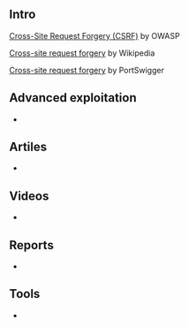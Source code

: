 ## Intro
[Cross-Site Request Forgery (CSRF)](https://www.owasp.org/index.php/Cross-Site_Request_Forgery_(CSRF)) by OWASP  

[Cross-site request forgery](https://en.wikipedia.org/wiki/Cross-site_request_forgery) by Wikipedia  

[Cross-site request forgery](https://portswigger.net/knowledgebase/Issues/details/00200700_crosssiterequestforgery) by PortSwigger  

## Advanced exploitation
-

## Artiles
-

## Videos
-

## Reports
-

## Tools
-

